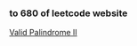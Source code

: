 ### to 680 of leetcode website

[Valid Palindrome II](https://leetcode-cn.com/problems/valid-palindrome-ii/)